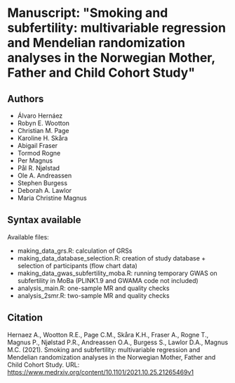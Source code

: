 # Manuscript: "Smoking and subfertility: multivariable regression and Mendelian randomization analyses in the Norwegian Mother, Father and Child Cohort Study"
## Authors
- Álvaro Hernáez
- Robyn E. Wootton
- Christian M. Page
- Karoline H. Skåra
- Abigail Fraser
- Tormod Rogne
- Per Magnus
- Pål R. Njølstad
- Ole A. Andreassen
- Stephen Burgess
- Deborah A. Lawlor
- Maria Christine Magnus


## Syntax available
Available files: 
- making_data_grs.R: calculation of GRSs
- making_data_database_selection.R: creation of study database + selection of participants (flow chart data)
- making_data_gwas_subfertility_moba.R: running temporary GWAS on subfertility in MoBa (PLINK1.9 and GWAMA code not included)
- analysis_main.R: one-sample MR and quality checks
- analysis_2smr.R: two-sample MR and quality checks


## Citation
Hernaez A., Wootton R.E., Page C.M., Skåra K.H., Fraser A., Rogne T., Magnus P., Njølstad P.R., Andreassen O.A., Burgess S., Lawlor D.A., Magnus M.C. (2021). Smoking and subfertility: multivariable regression and Mendelian randomization analyses in the Norwegian Mother, Father and Child Cohort Study. URL: https://www.medrxiv.org/content/10.1101/2021.10.25.21265469v1
